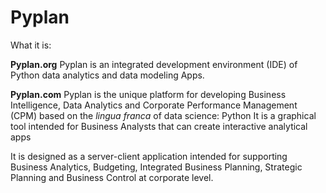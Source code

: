 # Pyplan
What it is:

**Pyplan.org**
Pyplan is an integrated development environment (IDE) of Python data analytics and data modeling Apps.


**Pyplan.com**
Pyplan is the unique platform for developing Business Intelligence, Data Analytics and Corporate Performance Management (CPM) based on the *lingua franca* of data science: Python
It is a graphical tool intended for Business Analysts that can create interactive analytical apps

It is designed as a server-client application intended for supporting Business Analytics, Budgeting, Integrated Business Planning, Strategic Planning and Business Control at corporate level.

<!--stackedit_data:
eyJoaXN0b3J5IjpbLTIwMTMwNDI5MiwtMTU4MzU5MTQxNCwxND
I2MjM2OTEzLC0yNzgzNDI3ODEsODQ4MTAxMDEsNzM2MjQxNzFd
fQ==
-->